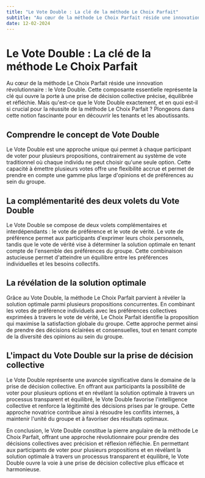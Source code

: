 ```yaml
---
title: "Le Vote Double : La clé de la méthode Le Choix Parfait"
subtitle: "Au cœur de la méthode Le Choix Parfait réside une innovation révolutionnaire"
date: 12-02-2024
---
```


# Le Vote Double : La clé de la méthode Le Choix Parfait

Au cœur de la méthode Le Choix Parfait réside une innovation révolutionnaire : le Vote Double. Cette composante essentielle représente la clé qui ouvre la porte à une prise de décision collective précise, équilibrée et réfléchie. Mais qu'est-ce que le Vote Double exactement, et en quoi est-il si crucial pour la réussite de la méthode Le Choix Parfait ? Plongeons dans cette notion fascinante pour en découvrir les tenants et les aboutissants.

## Comprendre le concept de Vote Double

Le Vote Double est une approche unique qui permet à chaque participant de voter pour plusieurs propositions, contrairement au système de vote traditionnel où chaque individu ne peut choisir qu'une seule option. Cette capacité à émettre plusieurs votes offre une flexibilité accrue et permet de prendre en compte une gamme plus large d'opinions et de préférences au sein du groupe.

## La complémentarité des deux volets du Vote Double

Le Vote Double se compose de deux volets complémentaires et interdépendants : le vote de préférence et le vote de vérité. Le vote de préférence permet aux participants d'exprimer leurs choix personnels, tandis que le vote de vérité vise à déterminer la solution optimale en tenant compte de l'ensemble des préférences du groupe. Cette combinaison astucieuse permet d'atteindre un équilibre entre les préférences individuelles et les besoins collectifs.

## La révélation de la solution optimale

Grâce au Vote Double, la méthode Le Choix Parfait parvient à révéler la solution optimale parmi plusieurs propositions concurrentes. En combinant les votes de préférence individuels avec les préférences collectives exprimées à travers le vote de vérité, Le Choix Parfait identifie la proposition qui maximise la satisfaction globale du groupe. Cette approche permet ainsi de prendre des décisions éclairées et consensuelles, tout en tenant compte de la diversité des opinions au sein du groupe.

## L'impact du Vote Double sur la prise de décision collective

Le Vote Double représente une avancée significative dans le domaine de la prise de décision collective. En offrant aux participants la possibilité de voter pour plusieurs options et en révélant la solution optimale à travers un processus transparent et équilibré, le Vote Double favorise l'intelligence collective et renforce la légitimité des décisions prises par le groupe. Cette approche novatrice contribue ainsi à résoudre les conflits internes, à maintenir l'unité du groupe et à favoriser des résultats optimaux.

En conclusion, le Vote Double constitue la pierre angulaire de la méthode Le Choix Parfait, offrant une approche révolutionnaire pour prendre des décisions collectives avec précision et réflexion réfléchie. En permettant aux participants de voter pour plusieurs propositions et en révélant la solution optimale à travers un processus transparent et équilibré, le Vote Double ouvre la voie à une prise de décision collective plus efficace et harmonieuse.


